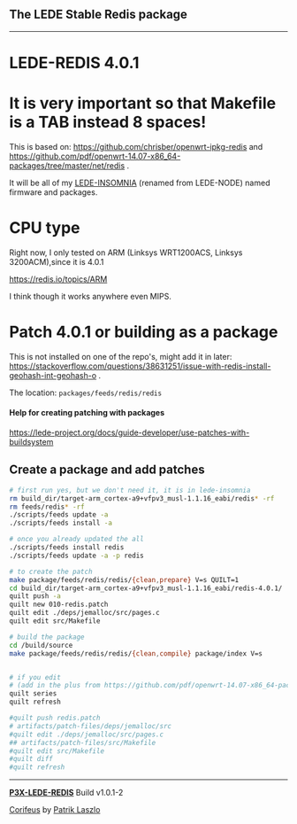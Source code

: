 [//]: #@corifeus-header

## The LEDE Stable Redis package

---
                        
[//]: #@corifeus-header:end

# LEDE-REDIS 4.0.1

# It is very important so that Makefile is a TAB instead 8 spaces!   

This is based on:
https://github.com/chrisber/openwrt-ipkg-redis and https://github.com/pdf/openwrt-14.07-x86_64-packages/tree/master/net/redis .

It will be all of my [LEDE-INSOMNIA](https://pages.corifeus.com/lede-insomnia) (renamed from LEDE-NODE) named firmware and packages.

# CPU type
Right now, I only tested on ARM (Linksys WRT1200ACS, Linksys 3200ACM),since it is 4.0.1

https://redis.io/topics/ARM

I think though it works anywhere even MIPS.

# Patch 4.0.1 or building as a package

This is not installed on one of the repo's, might add it in later: https://stackoverflow.com/questions/38631251/issue-with-redis-install-geohash-int-geohash-o  .

The location:
```packages/feeds/redis/redis```

#### Help for creating patching with packages
https://lede-project.org/docs/guide-developer/use-patches-with-buildsystem   
  
  
## Create a package and add patches  

```bash
# first run yes, but we don't need it, it is in lede-insomnia
rm build_dir/target-arm_cortex-a9+vfpv3_musl-1.1.16_eabi/redis* -rf
rm feeds/redis* -rf
./scripts/feeds update -a
./scripts/feeds install -a

# once you already updated the all
./scripts/feeds install redis
./scripts/feeds update -a -p redis

# to create the patch
make package/feeds/redis/redis/{clean,prepare} V=s QUILT=1
cd build_dir/target-arm_cortex-a9+vfpv3_musl-1.1.16_eabi/redis-4.0.1/
quilt push -a
quilt new 010-redis.patch
quilt edit ./deps/jemalloc/src/pages.c 
quilt edit src/Makefile 

# build the package
cd /build/source
make package/feeds/redis/redis/{clean,compile} package/index V=s


# if you edit
# (add in the plus from https://github.com/pdf/openwrt-14.07-x86_64-packages/tree/master/net/redis )
quilt series
quilt refresh

#quilt push redis.patch
# artifacts/patch-files/deps/jemalloc/src
#quilt edit ./deps/jemalloc/src/pages.c 
## artifacts/patch-files/src/Makefile
#quilt edit src/Makefile 
#quilt diff
#quilt refresh
```

[//]: #@corifeus-footer

---

[**P3X-LEDE-REDIS**](https://pages.corifeus.com/lede-redis) Build v1.0.1-2

[Corifeus](http://www.corifeus.com) by [Patrik Laszlo](http://patrikx3.com)

[//]: #@corifeus-footer:end
